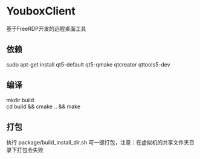 # YouboxClient
基于FreeRDP开发的远程桌面工具

## 依赖
sudo apt-get install qt5-default qt5-qmake qtcreator qttools5-dev

## 编译
mkdir build  
cd build && cmake .. && make

## 打包
执行 package/build_install_dir.sh 可一键打包，注意：在虚拟机的共享文件夹目录下打包会失败